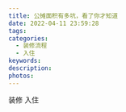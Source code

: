 ```yaml
---
title: 公摊面积有多坑，看了你才知道
date: 2022-04-11 23:59:28
tags:
categories:
  - 装修流程
  - 入住
keywords:
description:
photos:
---
```



装修
入住
